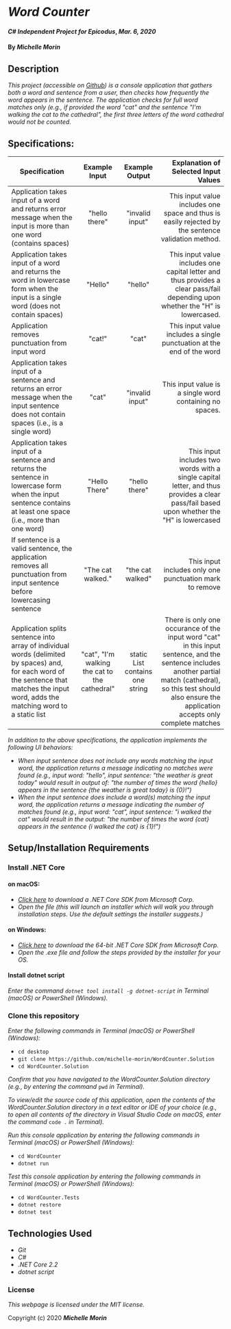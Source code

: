 # _Word Counter_

#### _C# Independent Project for Epicodus_, _Mar. 6, 2020_

#### By _**Michelle Morin**_

## Description

_This project (accessible on [Github](https://github.com/michelle-morin/WordCounter.Solution)) is a console application that gathers both a word and sentence from a user, then checks how frequently the word appears in the sentence. The application checks for full word matches only (e.g., if provided the word "cat" and the sentence "I'm walking the cat to the cathedral", the first three letters of the word cathedral would not be counted._ 

## Specifications:

| Specification | Example Input | Example Output | Explanation of Selected Input Values |
| ------------- |:-------------:| :-------------:| -----------------:|
| Application takes input of a word and returns error message when the input is more than one word (contains spaces) | "hello there" | "invalid input" | This input value includes one space and thus is easily rejected by the sentence validation method. |
| Application takes input of a word and returns the word in lowercase form when the input is a single word (does not contain spaces) | "Hello" | "hello" | This input value includes one capital letter and thus provides a clear pass/fail depending upon whether the "H" is lowercased. |
| Application removes punctuation from input word | "cat!" | "cat" | This input value includes a single punctuation at the end of the word |
| Application takes input of a sentence and returns an error message when the input sentence does not contain spaces (i.e., is a single word) | "cat" | "invalid input" | This input value is a single word containing no spaces. |
| Application takes input of a sentence and returns the sentence in lowercase form when the input sentence contains at least one space (i.e., more than one word) | "Hello There" | "hello there" | This input includes two words with a single capital letter, and thus provides a clear pass/fail based upon whether the "H" is lowercased |
| If sentence is a valid sentence, the application removes all punctuation from input sentence before lowercasing sentence | "The cat walked." | "the cat walked" | This input includes only one punctuation mark to remove |
| Application splits sentence into array of individual words (delimited by spaces) and, for each word of the sentence that matches the input word, adds the matching word to a static list | "cat", "I'm walking the cat to the cathedral" | static List<string> contains one string | There is only one occurance of the input word "cat" in this input sentence, and the sentence includes another partial match (cathedral), so this test should also ensure the application accepts only complete matches |

_In addition to the above specifications, the application implements the following UI behaviors:_
* _When input sentence does not include any words matching the input word, the application returns a message indicating no matches were found (e.g., input word: "hello", input sentence: "the weather is great today" would result in output of: "the number of times the word {hello} appears in the sentence {the weather is great today} is {0}!")_
* _When the input sentence does include a word(s) matching the input word, the application returns a message indicating the number of matches found (e.g., input word: "cat", input sentence: "i walked the cat" would result in the output: "the number of times the word {cat} appears in the sentence {i walked the cat} is {1}!")_

## Setup/Installation Requirements

### Install .NET Core

#### on macOS:
* _[Click here](https://dotnet.microsoft.com/download/thank-you/dotnet-sdk-2.2.106-macos-x64-installer) to download a .NET Core SDK from Microsoft Corp._
* _Open the file (this will launch an installer which will walk you through installation steps. Use the default settings the installer suggests.)_

#### on Windows:
* _[Click here](https://dotnet.microsoft.com/download/thank-you/dotnet-sdk-2.2.203-windows-x64-installer) to download the 64-bit .NET Core SDK from Microsoft Corp._
* _Open the .exe file and follow the steps provided by the installer for your OS._

#### Install dotnet script
_Enter the command ``dotnet tool install -g dotnet-script`` in Terminal (macOS) or PowerShell (Windows)._

### Clone this repository

_Enter the following commands in Terminal (macOS) or PowerShell (Windows):_
* ``cd desktop``
* ``git clone https://github.com/michelle-morin/WordCounter.Solution``
* ``cd WordCounter.Solution``

_Confirm that you have navigated to the WordCounter.Solution directory (e.g., by entering the command_ ``pwd`` _in Terminal)._

_To view/edit the source code of this application, open the contents of the WordCounter.Solution directory in a text editor or IDE of your choice (e.g., to open all contents of the directory in Visual Studio Code on macOS, enter the command_ ``code .`` _in Terminal)._

_Run this console application by entering the following commands in Terminal (macOS) or PowerShell (Windows):_
* ``cd WordCounter``
* ``dotnet run``

_Test this console application by entering the following commands in Terminal (macOS) or PowerShell (Windows):_
* ``cd WordCounter.Tests``
* ``dotnet restore``
* ``dotnet test``

## Technologies Used
* _Git_
* _C#_
* _.NET Core 2.2_
* _dotnet script_

### License

*This webpage is licensed under the MIT license.*

Copyright (c) 2020 **_Michelle Morin_**